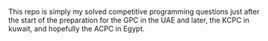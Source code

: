 This repo is simply my solved competitive programming questions just after the start of the preparation for the GPC in the UAE and later, the KCPC in kuwait, and hopefully the ACPC in Egypt.
